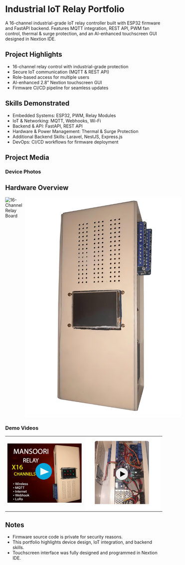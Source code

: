# Industrial IoT Relay Portfolio

A 16-channel industrial-grade IoT relay controller built with ESP32 firmware and FastAPI backend. Features MQTT integration, REST API, PWM fan control, thermal & surge protection, and an AI-enhanced touchscreen GUI designed in Nextion IDE.

## Project Highlights
- 16-channel relay control with industrial-grade protection
- Secure IoT communication (MQTT & REST API)
- Role-based access for multiple users
- AI-enhanced 2.8” Nextion touchscreen GUI
- Firmware CI/CD pipeline for seamless updates

## Skills Demonstrated
- Embedded Systems: ESP32, PWM, Relay Modules
- IoT & Networking: MQTT, Webhooks, Wi-Fi
- Backend & API: FastAPI, REST API
- Hardware & Power Management: Thermal & Surge Protection
- Additional Backend Skills: Laravel, NestJS, Express.js
- DevOps: CI/CD workflows for firmware deployment

## Project Media

### Device Photos
## Hardware Overview
<div style="display: flex; gap: 10px;">
  <img src="docs/relay-x16.png" alt="16-Channel Relay Board" width="500"/>
  <img src="docs/mansoori-relay-case.png" alt="Case of x16 relay" width="500"/>
</div>

### Demo Videos

<table>
  <tr>
    <td>
      <a href="https://drive.google.com/file/d/1MGCB0fB2KWl_RKL3cDo0bGKrn-c_zvfe/view?usp=sharing" target="_blank" rel="noopener noreferrer">
        <img src="docs/case-thumbnail.png" alt="Case Demo Thumbnail" width="300"/>
      </a>
    </td>
    <td>
      <a href="https://drive.google.com/file/d/17JpMd7C1Y9j4aAa2YxCbYHXK-l0a70tc/view?usp=sharing" target="_blank" rel="noopener noreferrer">
        <img src="docs/Hardware-thumbnail.png" alt="Hardware Demo Thumbnail" width="300"/>
      </a>
    </td>
  </tr>
</table>



## Notes
- Firmware source code is private for security reasons.
- This portfolio highlights device design, IoT integration, and backend skills.
- Touchscreen interface was fully designed and programmed in Nextion IDE.
